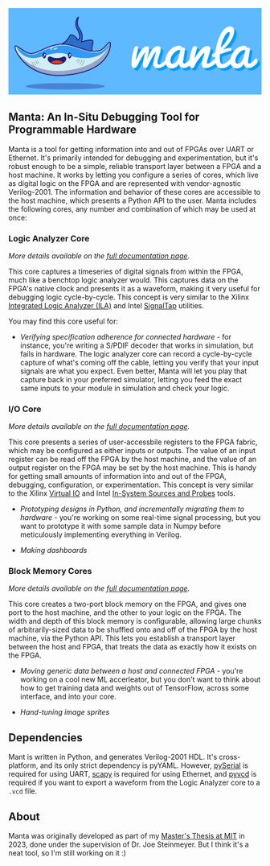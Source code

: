 ![](assets/manta.png)

## Manta: An In-Situ Debugging Tool for Programmable Hardware

Manta is a tool for getting information into and out of FPGAs over UART or Ethernet. It's primarily intended for debugging and experimentation, but it's robust enough to be a simple, reliable transport layer between a FPGA and a host machine. It works by letting you configure a series of cores, which live as digital logic on the FPGA and are represented with vendor-agnostic Verilog-2001. The information and behavior of these cores are accessible to the host machine, which presents a Python API to the user. Manta includes the following cores, any number and combination of which may be used at once:

### __Logic Analyzer Core__

_More details available on the [full documentation page](./logic_analyzer_core.md)._

This core captures a timeseries of digital signals from within the FPGA, much like a benchtop logic analyzer would. This captures data on the FPGA's native clock and presents it as a waveform, making it very useful for debugging logic cycle-by-cycle. This concept is very similar to the Xilinx [Integrated Logic Analyzer (ILA)](https://docs.xilinx.com/r/en-US/ug908-vivado-programming-debugging/ILA) and Intel [SignalTap](https://www.intel.com/content/www/us/en/docs/programmable/683819/21-3/logic-analyzer-introduction.html) utilities.

You may find this core useful for:

* _Verifying specification adherence for connected hardware_ - for instance, you're writing a S/PDIF decoder that works in simulation, but fails in hardware. The logic analyzer core can record a cycle-by-cycle capture of what's coming off the cable, letting you verify that your input signals are what you expect. Even better, Manta will let you play that capture back in your preferred simulator, letting you feed the exact same inputs to your module in simulation and check your logic.


### __I/O Core__

_More details available on the [full documentation page](./io_core.md)._

This core presents a series of user-accessbile registers to the FPGA fabric, which may be configured as either inputs or outputs. The value of an input register can be read off the FPGA by the host machine, and the value of an output register on the FPGA may be set by the host machine. This is handy for getting small amounts of information into and out of the FPGA, debugging, configuration, or experimentation. This concept is very similar to the Xilinx [Virtual IO](https://docs.xilinx.com/v/u/en-US/pg159-vio) and Intel [In-System Sources and Probes](https://www.intel.com/content/www/us/en/docs/programmable/683552/18-1/in-system-sources-and-probes-66964.html) tools.


* _Prototyping designs in Python, and incrementally migrating them to hardware_ - you're working on some real-time signal processing, but you want to prototype it with some sample data in Numpy before meticulously implementing everything in Verilog.

* _Making dashboards_

### __Block Memory Cores__

_More details available on the [full documentation page](./block_memory_core.md)._

This core creates a two-port block memory on the FPGA, and gives one port to the host machine, and the other to your logic on the FPGA. The width and depth of this block memory is configurable, allowing large chunks of arbitrarily-sized data to be shuffled onto and off of the FPGA by the host machine, via the Python API. This lets you establish a transport layer between the host and FPGA, that treats the data as exactly how it exists on the FPGA.

* _Moving generic data between a host and connected FPGA_ - you're working on a cool new ML accerleator, but you don't want to think about how to get training data and weights out of TensorFlow, across some interface, and into your core.

* _Hand-tuning image sprites_


## Dependencies

Mant is written in Python, and generates Verilog-2001 HDL. It's cross-platform, and its only strict dependency is pyYAML. However, [pySerial](https://github.com/pyserial/pyserial) is required for using UART, [scapy](https://github.com/secdev/scapy) is required for using Ethernet, and [pyvcd](https://github.com/westerndigitalcorporation/pyvcd) is required if you want to export a waveform from the Logic Analyzer core to a `.vcd` file.


## About
Manta was originally developed as part of my [Master's Thesis at MIT](./thesis.pdf) in 2023, done under the supervision of Dr. Joe Steinmeyer. But I think it's a neat tool, so I'm still working on it :)
